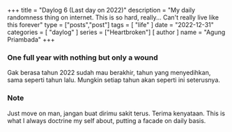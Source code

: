 +++
title = "Daylog 6 (Last day on 2022)"
description = "My daily randomness thing on internet. This is so hard, really... Can't really live like this forever"
type = ["posts","post"]
tags = [
    "life"
]
date = "2022-12-31"
categories = [
    "daylog"
]
series = ["Heartbroken"]
[ author ]
  name = "Agung Priambada"
+++

### One full year with nothing but only a wound

Gak berasa tahun 2022 sudah mau berakhir, tahun yang menyedihkan, sama seperti tahun lalu. Mungkin setiap tahun akan seperti ini seterusnya.

### Note

Just move on man, jangan buat dirimu sakit terus. Terima kenyataan. This is what I always doctrine my self about, putting a facade on daily basis.

